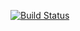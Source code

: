  [![Build Status](https://travis-ci.org/Shmaug/CSE110-TravisCI.svg?branch=master)](https://travis-ci.org/Shmaug/CSE110-TravisCI)
